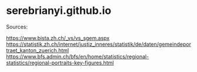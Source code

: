 # serebrianyi.github.io

Sources:

https://www.bista.zh.ch/_vs/vs_sgem.aspx
https://statistik.zh.ch/internet/justiz_inneres/statistik/de/daten/gemeindeportraet_kanton_zuerich.html
https://www.bfs.admin.ch/bfs/en/home/statistics/regional-statistics/regional-portraits-key-figures.html

